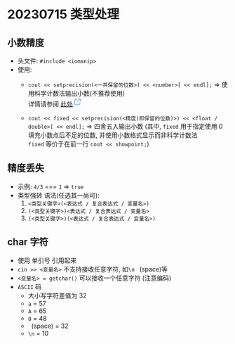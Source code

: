 # 20230715 类型处理

## 小数精度
* 头文件: `#include <iomanip>`
* 使用: 
    * `cout << setprecision(<一共保留的位数>) << <number>[ << endl];` => 使用科学计数法输出小数(不推荐使用)<br>详情请参阅 [此处<img name="url"><svg width="20" height="20" viewBox="0 0 20 20" style="fill: #498bff; / #FFFFFF;"><path d="M8.5 4a.5.5 0 010 1H6a2 2 0 00-2 2v7c0 1.1.9 2 2 2h7a2 2 0 002-2v-2.5a.5.5 0 011 0V14a3 3 0 01-3 3H6a3 3 0 01-3-3V7a3 3 0 013-3h2.5zm8-1a.5.5 0 01.5.43V9.5a.5.5 0 01-1 .09V4.7l-6.15 6.15a.5.5 0 01-.76-.63l.06-.07L15.29 4H10.5a.5.5 0 01-.09-1h6.09z" fill-rule="nonzero"></path></svg></img>](http://c.biancheng.net/view/1340.html)

    * `cout << fixed << setprecision(<精度(即保留的位数)>) << <float / double>[ << endl];` => 四舍五入输出小数 (其中, `fixed` 用于指定使用 0 填充小数点后不足的位数, 并使用小数格式显示而非科学计数法<br>`fixed` 等价于在前一行 `cout << showpoint;`)

## 精度丢失
* 示例: `4/3` === `1` => `true`
* 类型强转 语法(任选其一尚可):
    1. `<类型关键字>(<表达式 / 复合表达式 / 变量名>)`
    2. `(<类型关键字>)<表达式 / 复合表达式 / 变量名>`
    3. `(<类型关键字>)(<表达式 / 复合表达式 / 变量名>)`

## char 字符
* 使用 单引号 引用起来
* `cin >> <变量名>` 不支持接收任意字符, 如`\n` ` `(space)等
* `<变量名> = getchar()` 可以接收一个任意字符 (注意编码)
* `ASCII` 码
    * 大小写字符差值为 32
    * `a` = 57
    * `A` = 65
    * `0` = 48
    * ` `(space) = 32
    * `\n` = 10
